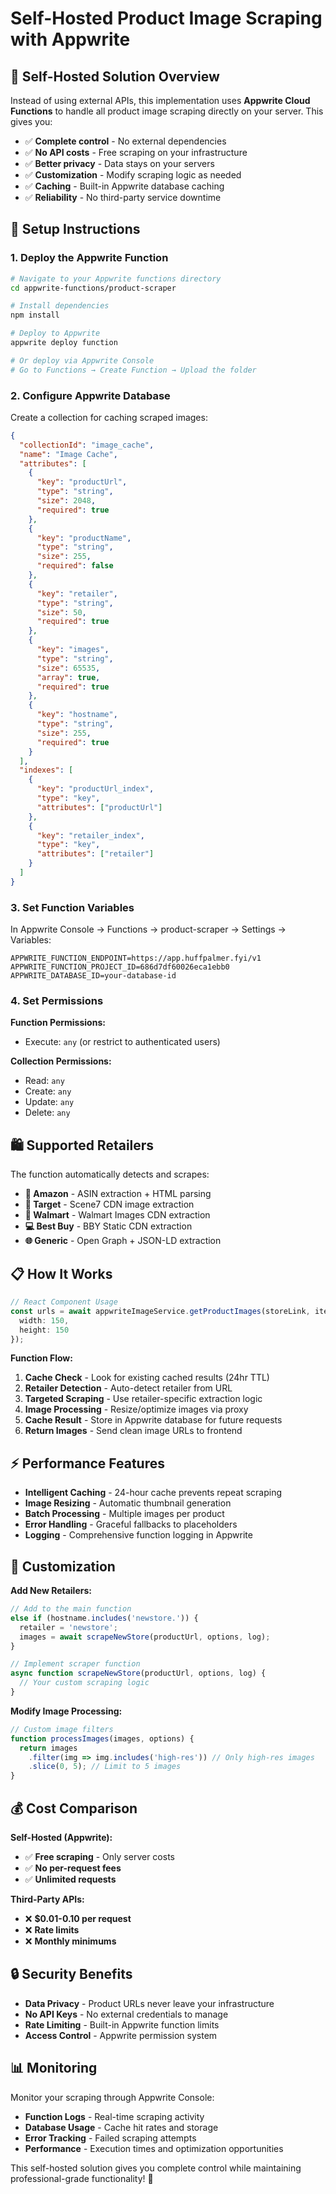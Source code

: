# Self-Hosted Product Image Scraping with Appwrite

## 🎯 **Self-Hosted Solution Overview**

Instead of using external APIs, this implementation uses **Appwrite Cloud Functions** to handle all product image scraping directly on your server. This gives you:

- ✅ **Complete control** - No external dependencies
- ✅ **No API costs** - Free scraping on your infrastructure  
- ✅ **Better privacy** - Data stays on your servers
- ✅ **Customization** - Modify scraping logic as needed
- ✅ **Caching** - Built-in Appwrite database caching
- ✅ **Reliability** - No third-party service downtime

## 🚀 **Setup Instructions**

### **1. Deploy the Appwrite Function**

```bash
# Navigate to your Appwrite functions directory
cd appwrite-functions/product-scraper

# Install dependencies
npm install

# Deploy to Appwrite
appwrite deploy function

# Or deploy via Appwrite Console
# Go to Functions → Create Function → Upload the folder
```

### **2. Configure Appwrite Database**

Create a collection for caching scraped images:

```json
{
  "collectionId": "image_cache",
  "name": "Image Cache",
  "attributes": [
    {
      "key": "productUrl",
      "type": "string",
      "size": 2048,
      "required": true
    },
    {
      "key": "productName", 
      "type": "string",
      "size": 255,
      "required": false
    },
    {
      "key": "retailer",
      "type": "string", 
      "size": 50,
      "required": true
    },
    {
      "key": "images",
      "type": "string",
      "size": 65535,
      "array": true,
      "required": true
    },
    {
      "key": "hostname",
      "type": "string",
      "size": 255, 
      "required": true
    }
  ],
  "indexes": [
    {
      "key": "productUrl_index",
      "type": "key",
      "attributes": ["productUrl"]
    },
    {
      "key": "retailer_index", 
      "type": "key",
      "attributes": ["retailer"]
    }
  ]
}
```

### **3. Set Function Variables**

In Appwrite Console → Functions → product-scraper → Settings → Variables:

```env
APPWRITE_FUNCTION_ENDPOINT=https://app.huffpalmer.fyi/v1
APPWRITE_FUNCTION_PROJECT_ID=686d7df60026eca1ebb0  
APPWRITE_DATABASE_ID=your-database-id
```

### **4. Set Permissions**

**Function Permissions:**
- Execute: `any` (or restrict to authenticated users)

**Collection Permissions:**
- Read: `any` 
- Create: `any`
- Update: `any`
- Delete: `any`

## 🛍️ **Supported Retailers**

The function automatically detects and scrapes:

- **🏪 Amazon** - ASIN extraction + HTML parsing
- **🎯 Target** - Scene7 CDN image extraction  
- **🛒 Walmart** - Walmart Images CDN extraction
- **💻 Best Buy** - BBY Static CDN extraction
- **🌐 Generic** - Open Graph + JSON-LD extraction

## 📋 **How It Works**

```typescript
// React Component Usage
const urls = await appwriteImageService.getProductImages(storeLink, itemName, {
  width: 150,
  height: 150  
});
```

**Function Flow:**
1. **Cache Check** - Look for existing cached results (24hr TTL)
2. **Retailer Detection** - Auto-detect retailer from URL
3. **Targeted Scraping** - Use retailer-specific extraction logic
4. **Image Processing** - Resize/optimize images via proxy
5. **Cache Result** - Store in Appwrite database for future requests
6. **Return Images** - Send clean image URLs to frontend

## ⚡ **Performance Features**

- **Intelligent Caching** - 24-hour cache prevents repeat scraping
- **Image Resizing** - Automatic thumbnail generation
- **Batch Processing** - Multiple images per product
- **Error Handling** - Graceful fallbacks to placeholders
- **Logging** - Comprehensive function logging in Appwrite

## 🔧 **Customization**

**Add New Retailers:**
```javascript
// Add to the main function
else if (hostname.includes('newstore.')) {
  retailer = 'newstore';
  images = await scrapeNewStore(productUrl, options, log);
}

// Implement scraper function
async function scrapeNewStore(productUrl, options, log) {
  // Your custom scraping logic
}
```

**Modify Image Processing:**
```javascript
// Custom image filters
function processImages(images, options) {
  return images
    .filter(img => img.includes('high-res')) // Only high-res images
    .slice(0, 5); // Limit to 5 images
}
```

## 💰 **Cost Comparison**

**Self-Hosted (Appwrite):**
- ✅ **Free scraping** - Only server costs
- ✅ **No per-request fees** 
- ✅ **Unlimited requests**

**Third-Party APIs:**
- ❌ **$0.01-0.10 per request**
- ❌ **Rate limits**
- ❌ **Monthly minimums**

## 🔒 **Security Benefits**

- **Data Privacy** - Product URLs never leave your infrastructure
- **No API Keys** - No external credentials to manage
- **Rate Limiting** - Built-in Appwrite function limits
- **Access Control** - Appwrite permission system

## 📊 **Monitoring**

Monitor your scraping through Appwrite Console:
- **Function Logs** - Real-time scraping activity
- **Database Usage** - Cache hit rates and storage
- **Error Tracking** - Failed scraping attempts
- **Performance** - Execution times and optimization opportunities

This self-hosted solution gives you complete control while maintaining professional-grade functionality! 🎉
